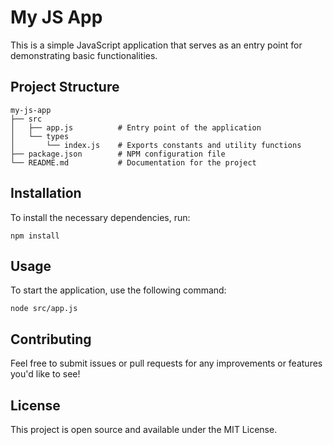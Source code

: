 # My JS App

This is a simple JavaScript application that serves as an entry point for demonstrating basic functionalities.

## Project Structure

```
my-js-app
├── src
│   ├── app.js          # Entry point of the application
│   └── types
│       └── index.js    # Exports constants and utility functions
├── package.json        # NPM configuration file
└── README.md           # Documentation for the project
```

## Installation

To install the necessary dependencies, run:

```
npm install
```

## Usage

To start the application, use the following command:

```
node src/app.js
```

## Contributing

Feel free to submit issues or pull requests for any improvements or features you'd like to see!

## License

This project is open source and available under the MIT License.